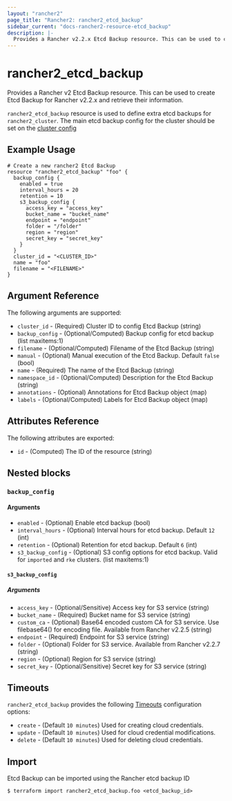 ```yaml
---
layout: "rancher2"
page_title: "Rancher2: rancher2_etcd_backup"
sidebar_current: "docs-rancher2-resource-etcd_backup"
description: |-
  Provides a Rancher v2.2.x Etcd Backup resource. This can be used to create Etcd Backup for Rancher v2.2 node templates and retrieve their information.
---
```


# rancher2\_etcd\_backup

Provides a Rancher v2 Etcd Backup resource. This can be used to create Etcd Backup for Rancher v2.2.x and retrieve their information. 

`rancher2_etcd_backup` resource is used to define extra etcd backups for `rancher2_cluster`. The main etcd backup config for the cluster should be set on the [cluster config](https://www.terraform.io/docs/providers/rancher2/r/cluster.html#backup_config-1)

## Example Usage

```hcl
# Create a new rancher2 Etcd Backup
resource "rancher2_etcd_backup" "foo" {
  backup_config {
    enabled = true
    interval_hours = 20
    retention = 10
    s3_backup_config {
      access_key = "access_key"
      bucket_name = "bucket_name"
      endpoint = "endpoint"
      folder = "/folder"
      region = "region"
      secret_key = "secret_key"
    }
  }
  cluster_id = "<CLUSTER_ID>"
  name = "foo"
  filename = "<FILENAME>"
}
```

## Argument Reference

The following arguments are supported:

* `cluster_id` - (Required) Cluster ID to config Etcd Backup (string)
* `backup_config` - (Optional/Computed) Backup config for etcd backup (list maxitems:1)
* `filename` - (Optional/Computed) Filename of the Etcd Backup (string)
* `manual` - (Optional) Manual execution of the Etcd Backup. Default `false` (bool)
* `name` - (Required) The name of the Etcd Backup (string)
* `namespace_id` - (Optional/Computed) Description for the Etcd Backup (string)
* `annotations` - (Optional) Annotations for Etcd Backup object (map)
* `labels` - (Optional/Computed) Labels for Etcd Backup object (map)

## Attributes Reference

The following attributes are exported:

* `id` - (Computed) The ID of the resource (string)

## Nested blocks

### `backup_config`

#### Arguments

* `enabled` - (Optional) Enable etcd backup (bool)
* `interval_hours` - (Optional) Interval hours for etcd backup. Default `12` (int)
* `retention` - (Optional) Retention for etcd backup. Default `6` (int)
* `s3_backup_config` - (Optional) S3 config options for etcd backup. Valid for `imported` and `rke` clusters. (list maxitems:1)

#### `s3_backup_config`

##### Arguments

* `access_key` - (Optional/Sensitive) Access key for S3 service (string)
* `bucket_name` - (Required) Bucket name for S3 service (string)
* `custom_ca` - (Optional) Base64 encoded custom CA for S3 service. Use filebase64(<FILE>) for encoding file. Available from Rancher v2.2.5 (string)
* `endpoint` - (Required) Endpoint for S3 service (string)
* `folder` - (Optional) Folder for S3 service. Available from Rancher v2.2.7 (string)
* `region` - (Optional) Region for S3 service (string)
* `secret_key` - (Optional/Sensitive) Secret key for S3 service (string)

## Timeouts

`rancher2_etcd_backup` provides the following
[Timeouts](https://www.terraform.io/docs/configuration/resources.html#operation-timeouts) configuration options:

- `create` - (Default `10 minutes`) Used for creating cloud credentials.
- `update` - (Default `10 minutes`) Used for cloud credential modifications.
- `delete` - (Default `10 minutes`) Used for deleting cloud credentials.

## Import

Etcd Backup can be imported using the Rancher etcd backup ID

```
$ terraform import rancher2_etcd_backup.foo <etcd_backup_id>
```
